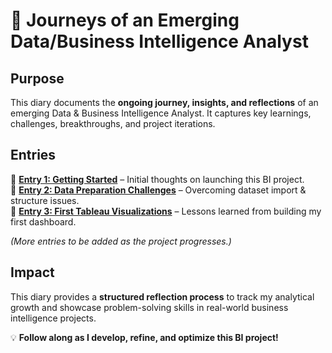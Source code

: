 # 📖 Journeys of an Emerging Data/Business Intelligence Analyst

## Purpose
This diary documents the **ongoing journey, insights, and reflections** of an emerging Data & Business Intelligence Analyst. It captures key learnings, challenges, breakthroughs, and project iterations.

## Entries
📌 **[Entry 1: Getting Started](entry-1.md)** – Initial thoughts on launching this BI project.  
📌 **[Entry 2: Data Preparation Challenges](entry-2.md)** – Overcoming dataset import & structure issues.  
📌 **[Entry 3: First Tableau Visualizations](entry-3.md)** – Lessons learned from building my first dashboard.  

_(More entries to be added as the project progresses.)_

## Impact
This diary provides a **structured reflection process** to track my analytical growth and showcase problem-solving skills in real-world business intelligence projects.

💡 **Follow along as I develop, refine, and optimize this BI project!**
